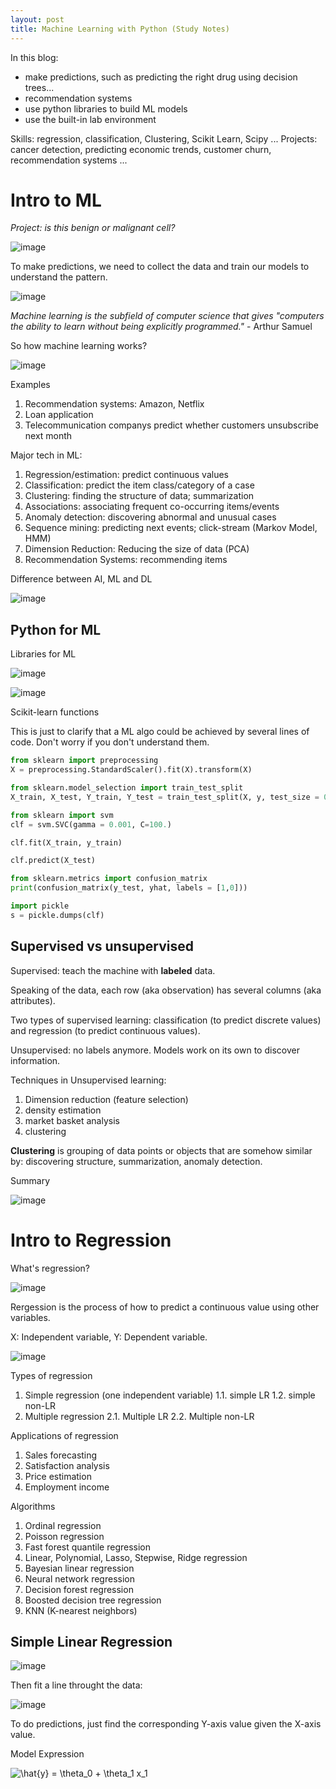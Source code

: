```yaml
---
layout: post
title: Machine Learning with Python (Study Notes)
---
```


In this blog: 

- make predictions, such as predicting the right drug using decision trees...
- recommendation systems
- use python libraries to build ML models
- use the built-in lab environment


Skills: regression, classification, Clustering, Scikit Learn, Scipy ...
Projects: cancer detection, predicting economic trends, customer churn, recommendation systems ...

# Intro to ML 

_Project: is this benign or malignant cell?_

![image](https://user-images.githubusercontent.com/51500878/141710323-f755f112-a394-4050-9565-cdec5f4c3564.png)

To make predictions, we need to collect the data and train our models to understand the pattern.

![image](https://user-images.githubusercontent.com/51500878/141710799-1889bf09-dc1e-41a7-aa29-e4008c66164a.png)


_Machine learning is the subfield of computer science that gives "computers the ability to learn without being explicitly programmed."_     - Arthur Samuel

So how machine learning works?

![image](https://user-images.githubusercontent.com/51500878/141711039-901a859e-65f8-4e05-aa04-381c56278f5d.png)

Examples 

1. Recommendation systems: Amazon, Netflix
2. Loan application
3. Telecommunication companys predict whether customers unsubscribe next month

Major tech in ML:

1. Regression/estimation: predict continuous values
2. Classification: predict the item class/category of a case
3. Clustering: finding the structure of data; summarization
4. Associations: associating frequent co-occurring items/events
5. Anomaly detection: discovering abnormal and unusual cases
6. Sequence mining: predicting next events; click-stream (Markov Model, HMM)
7. Dimension Reduction: Reducing the size of data (PCA)
8. Recommendation Systems: recommending items

Difference between AI, ML and DL

![image](https://user-images.githubusercontent.com/51500878/142795432-583c577d-9921-4ad4-9888-dd5d046390cf.png)


## Python for ML  

Libraries for ML

![image](https://user-images.githubusercontent.com/51500878/142795702-569030ad-4942-48ee-85db-4ec3ff4102c6.png)

![image](https://user-images.githubusercontent.com/51500878/142795791-8af1292b-b22a-4d1f-91a3-879bd3de9f37.png)

Scikit-learn functions

This is just to clarify that a ML algo could be achieved by several lines of code. Don't worry if you don't understand them.

```python
from sklearn import preprocessing
X = preprocessing.StandardScaler().fit(X).transform(X)

from sklearn.model_selection import train_test_split
X_train, X_test, Y_train, Y_test = train_test_split(X, y, test_size = 0.33)

from sklearn import svm
clf = svm.SVC(gamma = 0.001, C=100.)

clf.fit(X_train, y_train)

clf.predict(X_test)

from sklearn.metrics import confusion_matrix
print(confusion_matrix(y_test, yhat, labels = [1,0]))

import pickle
s = pickle.dumps(clf)
```

## Supervised vs unsupervised

Supervised: teach the machine with **labeled** data.

Speaking of the data, each row (aka observation) has several columns (aka attributes).

Two types of supervised learning: classification (to predict discrete values) and regression (to predict continuous values).

Unsupervised: no labels anymore. Models work on its own to discover information.

Techniques in Unsupervised learning: 
1. Dimension reduction (feature selection)
2. density estimation
3. market basket analysis
4. clustering

**Clustering** is grouping of data points or objects that are somehow similar by: discovering structure, summarization, anomaly detection.

Summary

![image](https://user-images.githubusercontent.com/51500878/142799927-57978b73-8a6a-4a6c-962d-74d3e21b9165.png)



# Intro to Regression

What's regression? 

![image](https://user-images.githubusercontent.com/51500878/142959101-46838525-57cd-48b7-8ec4-1aa5d8c97101.png)

Rergession is the process of how to predict a continuous value using other variables.

X: Independent variable, Y: Dependent variable.

![image](https://user-images.githubusercontent.com/51500878/142959214-eb8469c8-322d-4f1c-bc41-9e9830123fb9.png)


Types of regression

1. Simple regression (one independent variable)
  1.1. simple LR
  1.2. simple non-LR
2. Multiple regression
  2.1. Multiple LR
  2.2. Multiple non-LR
  
Applications of regression

1. Sales forecasting
2. Satisfaction analysis
3. Price estimation
4. Employment income

Algorithms

1. Ordinal regression
2. Poisson regression
3. Fast forest quantile regression
4. Linear, Polynomial, Lasso, Stepwise, Ridge regression
5. Bayesian linear regression
6. Neural network regression
7. Decision forest regression
8. Boosted decision tree regression
9. KNN (K-nearest neighbors)


## Simple Linear Regression

![image](https://user-images.githubusercontent.com/51500878/142961332-e2ad0ae5-4e1d-4473-831c-cc786e49069a.png)

Then fit a line throught the data:

![image](https://user-images.githubusercontent.com/51500878/142961363-0d2ce15e-a443-4467-a894-fc259a5e8850.png)

To do predictions, just find the corresponding Y-axis value given the X-axis value.


Model Expression

<img src="https://latex.codecogs.com/svg.image?\hat{y}&space;=&space;\theta_0&space;&plus;&space;\theta_1&space;x_1" title="\hat{y} = \theta_0 + \theta_1 x_1" />


















